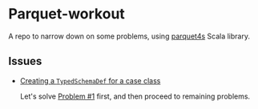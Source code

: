 # Parquet-workout

A repo to narrow down on some problems, using [parquet4s]() Scala library.

## Issues

- [Creating a `TypedSchemaDef` for a case class](https://github.com/mjakubowski84/parquet4s/issues/255)

   Let's solve [Problem #1](PROBLEM.1.md) first, and then proceed to remaining problems.
